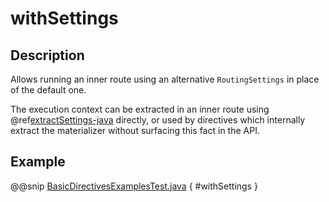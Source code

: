 <a id="withsettings-java"></a>
# withSettings

## Description

Allows running an inner route using an alternative `RoutingSettings` in place of the default one.

The execution context can be extracted in an inner route using @ref[extractSettings-java](extractSettings.md#extractsettings-java) directly,
or used by directives which internally extract the materializer without surfacing this fact in the API.

## Example

@@snip [BasicDirectivesExamplesTest.java](../../../../../../../test/java/docs/http/javadsl/server/directives/BasicDirectivesExamplesTest.java) { #withSettings }